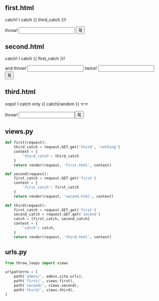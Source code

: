 ## first.html
  <p>catch! I catch {{ third_catch }}!</p>
  <form action="/second/" method="GET">
    <p>throw! <input type="text" name="first"> <input type="submit" value="획"> </p>
  </form>

## second.html
  <p>catch! I catch {{ first_catch }}!</p>
  <form action="/third/" method="GET">
    <p>and throw! <input type="text" name="first"> twice! <input type="text" name="second"> <input type="submit" value="획"> </p>
  </form>

## third.html
  <p>oops! I catch only {{ catch|random }} ㅠㅠ</p>
  <form action="/first/" method="GET">
  <p>throw! <input type="text" name="third"><input type="submit" value="획"></p>
  </form>

## views.py
```py
def first(request):
    third_catch = request.GET.get('third', 'nothing')
    context = {
        'third_catch': third_catch
    }
    return render(request, 'first.html', context)

def second(request):
    first_catch = request.GET.get('first')
    context = {
        'first_catch': first_catch
    }
    return render(request, 'second.html', context)
    
def third(request):
    first_catch = request.GET.get('first')
    second_catch = request.GET.get('second')
    catch = [first_catch, second_catch]
    context = {
        'catch': catch,
    }
    return render(request, 'third.html', context)
```

## urls.py
```py
from throw_loops import views

urlpatterns = [
    path('admin/', admin.site.urls),
    path('first/', views.first),
    path('second/', views.second),
    path('third/', views.third),
]
```